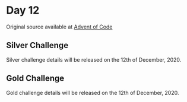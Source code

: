 # Day 12

Original source available at [Advent of Code](https://adventofcode.com/2020/day/12)

## Silver Challenge

Silver challenge details will be released on the 12th of December, 2020.

## Gold Challenge

Gold challenge details will be released on the 12th of December, 2020.

